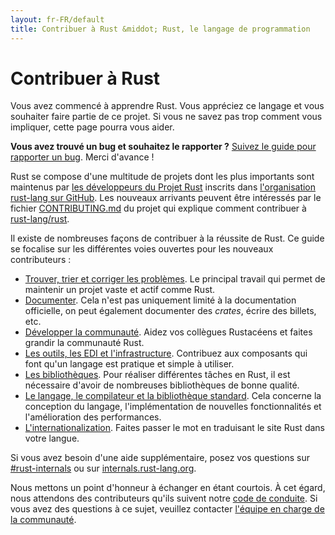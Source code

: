 ```yaml
---
layout: fr-FR/default
title: Contribuer à Rust &middot; Rust, le langage de programmation
---
```


# Contribuer à Rust

Vous avez commencé à apprendre Rust. Vous appréciez ce langage et vous souhaiter faire partie de ce projet. Si vous ne savez pas trop comment vous impliquer, cette page pourra vous aider.

**Vous avez trouvé un bug et souhaitez le rapporter ?** [Suivez le guide pour rapporter un bug][bugs]. Merci d'avance !

Rust se compose d'une multitude de projets dont les plus importants sont maintenus par [les développeurs du Projet Rust][devs] inscrits dans [l'organisation rust-lang sur GitHub][rust-lang]. Les nouveaux arrivants peuvent être intéressés par le fichier [CONTRIBUTING.md] du projet qui explique comment contribuer à [rust-lang/rust].

Il existe de nombreuses façons de contribuer à la réussite de Rust. Ce guide se focalise sur les différentes voies ouvertes pour les nouveaux contributeurs :

* [Trouver, trier et corriger les problèmes](contribute-bugs.html). Le principal travail qui permet de maintenir un projet vaste et actif comme Rust.
* [Documenter](contribute-docs.html). Cela n'est pas uniquement limité à la documentation officielle, on peut également documenter des *crates*, écrire des billets, etc.
* [Développer la communauté](contribute-community.html). Aidez vos collègues Rustacéens et faites grandir la communauté Rust.
* [Les outils, les EDI et l'infrastructure](contribute-tools.html). Contribuez aux composants qui font qu'un langage est pratique et simple à utiliser.
* [Les bibliothèques](contribute-libs.html). Pour réaliser différentes tâches en Rust, il est nécessaire d'avoir de nombreuses bibliothèques de bonne qualité.
* [Le langage, le compilateur et la bibliothèque standard](contribute-compiler.html). Cela concerne la conception du langage, l'implémentation de nouvelles fonctionnalités et l'amélioration des performances.
* [L'internationalization](contribute-translations.html). Faites passer le mot en traduisant le site Rust dans votre langue.

Si vous avez besoin d'une aide supplémentaire, posez vos questions sur [#rust-internals] ou sur [internals.rust-lang.org].

Nous mettons un point d'honneur à échanger en étant courtois. À cet égard, nous attendons des contributeurs qu'ils suivent notre [code de conduite][coc]. Si vous avez des questions à ce sujet, veuillez contacter [l'équipe en charge de la communauté][community team].

<!--
TODO: Write a guide to rust processes and governance to link from here
TODO: List of active initiatives
TODO: Write guide to advertising Rust projects to link from
libs / community building
-->

[#rust-internals]: https://client00.chat.mibbit.com/?server=irc.mozilla.org&channel=%23rust-internals
[CONTRIBUTING.md]: https://github.com/rust-lang/rust/blob/master/CONTRIBUTING.md
[bugs]: https://github.com/rust-lang/rust/blob/master/CONTRIBUTING.md#bug-reports
[coc]: https://www.rust-lang.org/conduct.html
[community team]: https://www.rust-lang.org/team.html#Community
[dev_proc]: community.html#rust-development
[devs]: https://github.com/rust-lang/rust/graphs/contributors
[internals.rust-lang.org]: https://internals.rust-lang.org/
[rust-lang/rust]: https://github.com/rust-lang/rust
[rust-lang]: https://github.com/rust-lang
